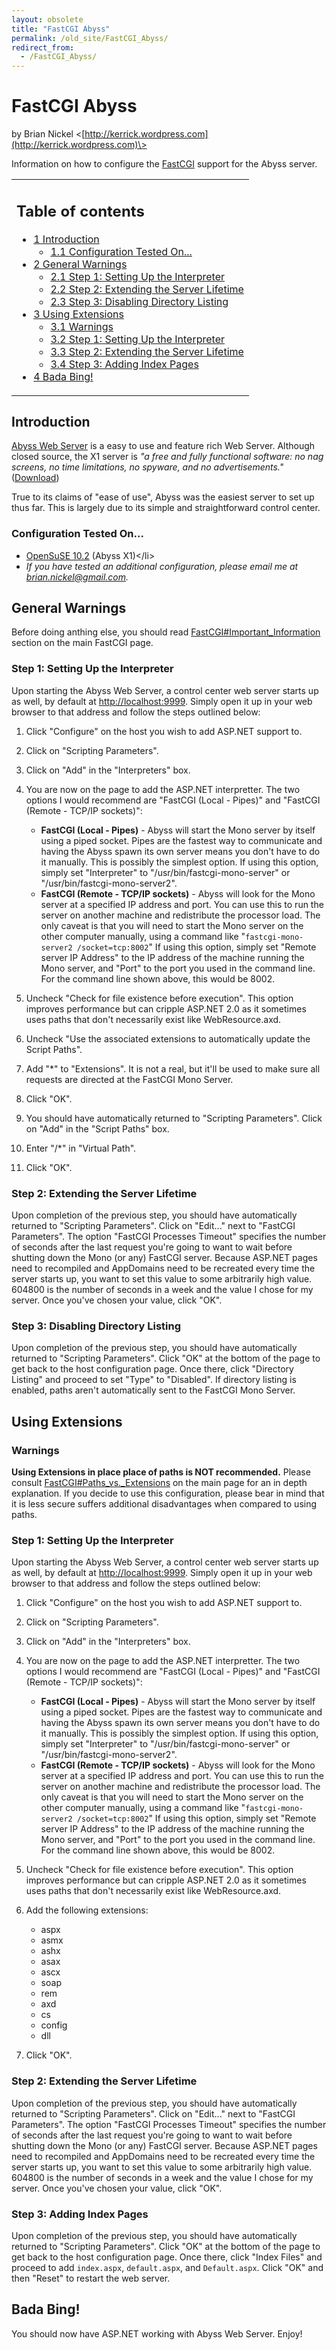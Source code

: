 ```yaml
---
layout: obsolete
title: "FastCGI Abyss"
permalink: /old_site/FastCGI_Abyss/
redirect_from:
  - /FastCGI_Abyss/
---
```


FastCGI Abyss
=============

by Brian Nickel \<[http://kerrick.wordpress.com](http://kerrick.wordpress.com)\>

Information on how to configure the [FastCGI]({{site.github.url}}/old_site/FastCGI "FastCGI") support for the Abyss server.

<table>
<col width="100%" />
<tbody>
<tr class="odd">
<td align="left"><h2>Table of contents</h2>
<ul>
<li><a href="#introduction">1 Introduction</a>
<ul>
<li><a href="#configuration-tested-on">1.1 Configuration Tested On...</a></li>
</ul></li>
<li><a href="#general-warnings">2 General Warnings</a>
<ul>
<li><a href="#step-1-setting-up-the-interpreter">2.1 Step 1: Setting Up the Interpreter</a></li>
<li><a href="#step-2-extending-the-server-lifetime">2.2 Step 2: Extending the Server Lifetime</a></li>
<li><a href="#step-3-disabling-directory-listing">2.3 Step 3: Disabling Directory Listing</a></li>
</ul></li>
<li><a href="#using-extensions">3 Using Extensions</a>
<ul>
<li><a href="#warnings">3.1 Warnings</a></li>
<li><a href="#step-1-setting-up-the-interpreter_2">3.2 Step 1: Setting Up the Interpreter</a></li>
<li><a href="#step-2-extending-the-server-lifetime_2">3.3 Step 2: Extending the Server Lifetime</a></li>
<li><a href="#step-3-adding-index-pages">3.4 Step 3: Adding Index Pages</a></li>
</ul></li>
<li><a href="#bada-bing">4 Bada Bing!</a></li>
</ul></td>
</tr>
</tbody>
</table>

Introduction
------------

[Abyss Web Server](http://www.aprelium.com/) is a easy to use and feature rich Web Server. Although closed source, the X1 server is *"a free and fully functional software: no nag screens, no time limitations, no spyware, and no advertisements."* ([Download](http://www.aprelium.com/abyssws/download.php))

 True to its claims of "ease of use", Abyss was the easiest server to set up thus far. This is largely due to its simple and straightforward control center.

### Configuration Tested On...

-   [OpenSuSE 10.2](http://en.opensuse.org/OpenSUSE_News/10.2-Release) (Abyss X1)\</li\>
-   *If you have tested an additional configuration, please email me at [brian.nickel@gmail.com](mailto:brian.nickel@gmail.com).*

General Warnings
----------------

Before doing anthing else, you should read [FastCGI\#Important\_Information]({{site.github.url}}/old_site/FastCGI#important-information "FastCGI") section on the main FastCGI page.

### Step 1: Setting Up the Interpreter

Upon starting the Abyss Web Server, a control center web server starts up as well, by default at <http://localhost:9999>. Simply open it up in your web browser to that address and follow the steps outlined below:

1.  Click "Configure" on the host you wish to add ASP.NET support to.
2.  Click on "Scripting Parameters".
3.  Click on "Add" in the "Interpreters" box.
4.  You are now on the page to add the ASP.NET interpretter. The two options I would recommend are "FastCGI (Local - Pipes)" and "FastCGI (Remote - TCP/IP sockets)":
    -   **FastCGI (Local - Pipes)** - Abyss will start the Mono server by itself using a piped socket. Pipes are the fastest way to communicate and having the Abyss spawn its own server means you don't have to do it manually. This is possibly the simplest option.
        If using this option, simply set "Interpreter" to "/usr/bin/fastcgi-mono-server" or "/usr/bin/fastcgi-mono-server2".
    -   **FastCGI (Remote - TCP/IP sockets)** - Abyss will look for the Mono server at a specified IP address and port. You can use this to run the server on another machine and redistribute the processor load. The only caveat is that you will need to start the Mono server on the other computer manually, using a command like "`fastcgi-mono-server2 /socket=tcp:8002`"
        If using this option, simply set "Remote server IP Address" to the IP address of the machine running the Mono server, and "Port" to the port you used in the command line. For the command line shown above, this would be 8002.

5.  Uncheck "Check for file existence before execution". This option improves performance but can cripple ASP.NET 2.0 as it sometimes uses paths that don't necessarily exist like WebResource.axd.
6.  Uncheck "Use the associated extensions to automatically update the Script Paths".
7.  Add "\*" to "Extensions". It is not a real, but it'll be used to make sure all requests are directed at the FastCGI Mono Server.
8.  Click "OK".
9.  You should have automatically returned to "Scripting Parameters". Click on "Add" in the "Script Paths" box.
10. Enter "/\*" in "Virtual Path".
11. Click "OK".

### Step 2: Extending the Server Lifetime

Upon completion of the previous step, you should have automatically returned to "Scripting Parameters". Click on "Edit..." next to "FastCGI Parameters". The option "FastCGI Processes Timeout" specifies the number of seconds after the last request you're going to want to wait before shutting down the Mono (or any) FastCGI server. Because ASP.NET pages need to recompiled and AppDomains need to be recreated every time the server starts up, you want to set this value to some arbitrarily high value. 604800 is the number of seconds in a week and the value I chose for my server. Once you've chosen your value, click "OK".

### Step 3: Disabling Directory Listing

Upon completion of the previous step, you should have automatically returned to "Scripting Parameters". Click "OK" at the bottom of the page to get back to the host configuration page. Once there, click "Directory Listing" and proceed to set "Type" to "Disabled". If directory listing is enabled, paths aren't automatically sent to the FastCGI Mono Server.

Using Extensions
----------------

### Warnings

**Using Extensions in place place of paths is NOT recommended.** Please consult [FastCGI\#Paths\_vs.\_Extensions]({{site.github.url}}/old_site/FastCGI#paths-vs-extensions "FastCGI") on the main page for an in depth explanation. If you decide to use this configuration, please bear in mind that it is less secure suffers additional disadvantages when compared to using paths.

### Step 1: Setting Up the Interpreter

Upon starting the Abyss Web Server, a control center web server starts up as well, by default at <http://localhost:9999>. Simply open it up in your web browser to that address and follow the steps outlined below:

1.  Click "Configure" on the host you wish to add ASP.NET support to.
2.  Click on "Scripting Parameters".
3.  Click on "Add" in the "Interpreters" box.
4.  You are now on the page to add the ASP.NET interpretter. The two options I would recommend are "FastCGI (Local - Pipes)" and "FastCGI (Remote - TCP/IP sockets)":
    -   **FastCGI (Local - Pipes)** - Abyss will start the Mono server by itself using a piped socket. Pipes are the fastest way to communicate and having the Abyss spawn its own server means you don't have to do it manually. This is possibly the simplest option.
        If using this option, simply set "Interpreter" to "/usr/bin/fastcgi-mono-server" or "/usr/bin/fastcgi-mono-server2".
    -   **FastCGI (Remote - TCP/IP sockets)** - Abyss will look for the Mono server at a specified IP address and port. You can use this to run the server on another machine and redistribute the processor load. The only caveat is that you will need to start the Mono server on the other computer manually, using a command like "`fastcgi-mono-server2 /socket=tcp:8002`"
         If using this option, simply set "Remote server IP Address" to the IP address of the machine running the Mono server, and "Port" to the port you used in the command line. For the command line shown above, this would be 8002.

5.  Uncheck "Check for file existence before execution". This option improves performance but can cripple ASP.NET 2.0 as it sometimes uses paths that don't necessarily exist like WebResource.axd.
6.  Add the following extensions:
    -   aspx
    -   asmx
    -   ashx
    -   asax
    -   ascx
    -   soap
    -   rem
    -   axd
    -   cs
    -   config
    -   dll

7.  Click "OK".

### Step 2: Extending the Server Lifetime

Upon completion of the previous step, you should have automatically returned to "Scripting Parameters". Click on "Edit..." next to "FastCGI Parameters". The option "FastCGI Processes Timeout" specifies the number of seconds after the last request you're going to want to wait before shutting down the Mono (or any) FastCGI server. Because ASP.NET pages need to recompiled and AppDomains need to be recreated every time the server starts up, you want to set this value to some arbitrarily high value. 604800 is the number of seconds in a week and the value I chose for my server. Once you've chosen your value, click "OK".

### Step 3: Adding Index Pages

Upon completion of the previous step, you should have automatically returned to "Scripting Parameters". Click "OK" at the bottom of the page to get back to the host configuration page. Once there, click "Index Files" and proceed to add `index.aspx`, `default.aspx`, and `Default.aspx`. Click "OK" and then "Reset" to restart the web server.

Bada Bing!
----------

You should now have ASP.NET working with Abyss Web Server. Enjoy!

